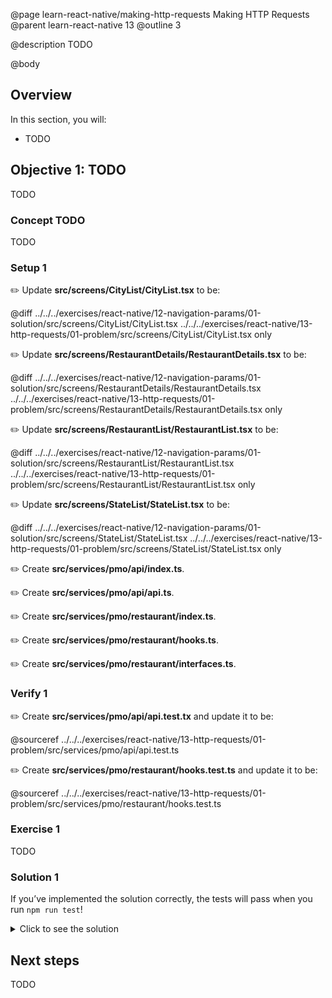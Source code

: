 @page learn-react-native/making-http-requests Making HTTP Requests
@parent learn-react-native 13
@outline 3

@description TODO

@body

## Overview

In this section, you will:

- TODO

## Objective 1: TODO

TODO

### Concept TODO

TODO

### Setup 1

✏️ Update **src/screens/CityList/CityList.tsx** to be:

@diff ../../../exercises/react-native/12-navigation-params/01-solution/src/screens/CityList/CityList.tsx ../../../exercises/react-native/13-http-requests/01-problem/src/screens/CityList/CityList.tsx only

✏️ Update **src/screens/RestaurantDetails/RestaurantDetails.tsx** to be:

@diff ../../../exercises/react-native/12-navigation-params/01-solution/src/screens/RestaurantDetails/RestaurantDetails.tsx ../../../exercises/react-native/13-http-requests/01-problem/src/screens/RestaurantDetails/RestaurantDetails.tsx only

✏️ Update **src/screens/RestaurantList/RestaurantList.tsx** to be:

@diff ../../../exercises/react-native/12-navigation-params/01-solution/src/screens/RestaurantList/RestaurantList.tsx ../../../exercises/react-native/13-http-requests/01-problem/src/screens/RestaurantList/RestaurantList.tsx only

✏️ Update **src/screens/StateList/StateList.tsx** to be:

@diff ../../../exercises/react-native/12-navigation-params/01-solution/src/screens/StateList/StateList.tsx ../../../exercises/react-native/13-http-requests/01-problem/src/screens/StateList/StateList.tsx only

✏️ Create **src/services/pmo/api/index.ts**.

✏️ Create **src/services/pmo/api/api.ts**.

✏️ Create **src/services/pmo/restaurant/index.ts**.

✏️ Create **src/services/pmo/restaurant/hooks.ts**.

✏️ Create **src/services/pmo/restaurant/interfaces.ts**.



### Verify 1

✏️ Create **src/services/pmo/api/api.test.tx** and update it to be:

@sourceref ../../../exercises/react-native/13-http-requests/01-problem/src/services/pmo/api/api.test.ts

✏️ Create **src/services/pmo/restaurant/hooks.test.ts** and update it to be:

@sourceref ../../../exercises/react-native/13-http-requests/01-problem/src/services/pmo/restaurant/hooks.test.ts

### Exercise 1

TODO

### Solution 1

If you’ve implemented the solution correctly, the tests will pass when you run `npm run test`!

<details>
<summary>Click to see the solution</summary>

✏️ Update **src/screens/CityList/CityList.tsx** to be:

@diff ../../../exercises/react-native/13-http-requests/01-problem/src/screens/CityList/CityList.tsx ../../../exercises/react-native/13-http-requests/01-solution/src/screens/CityList/CityList.tsx only

✏️ Update **src/screens/RestaurantDetails/RestaurantDetails.tsx** to be:

@diff ../../../exercises/react-native/13-http-requests/01-problem/src/screens/RestaurantDetails/RestaurantDetails.tsx ../../../exercises/react-native/13-http-requests/01-solution/src/screens/RestaurantDetails/RestaurantDetails.tsx only

✏️ Update **src/screens/RestaurantList/RestaurantList.tsx** to be:

@diff ../../../exercises/react-native/13-http-requests/01-problem/src/screens/RestaurantList/RestaurantList.tsx ../../../exercises/react-native/13-http-requests/01-solution/src/screens/RestaurantList/RestaurantList.tsx only

✏️ Update **src/screens/StateList/StateList.tsx** to be:

@diff ../../../exercises/react-native/13-http-requests/01-problem/src/screens/StateList/StateList.tsx ../../../exercises/react-native/13-http-requests/01-solution/src/screens/StateList/StateList.tsx only

✏️ Update **src/services/pmo/api/index.ts** to be:

@sourceref ../../../exercises/react-native/13-http-requests/01-solution/src/services/pmo/api/index.ts

✏️ Create **src/services/pmo/api/api.ts**.

@sourceref ../../../exercises/react-native/13-http-requests/01-solution/src/services/pmo/api/api.ts

✏️ Create **src/services/pmo/restaurant/index.ts**.

@sourceref ../../../exercises/react-native/13-http-requests/01-solution/src/services/pmo/restaurant/index.ts

✏️ Create **src/services/pmo/restaurant/hooks.ts**.

@sourceref ../../../exercises/react-native/13-http-requests/01-solution/src/services/pmo/restaurant/hooks.ts

✏️ Create **src/services/pmo/restaurant/interfaces.ts**.

@sourceref ../../../exercises/react-native/13-http-requests/01-solution/src/services/pmo/restaurant/interfaces.ts

</details>

## Next steps

TODO
